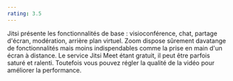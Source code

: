 ```yaml
---
rating: 3.5
---
```


Jitsi présente les fonctionnalités de base : visioconférence, chat, partage d'écran, modération, arrière plan virtuel. Zoom dispose sûrement davatange de fonctionnalités mais moins indispendables comme la prise en main d'un écran à distance. Le service Jitsi Meet étant gratuit, il peut être parfois saturé et ralenti. Toutefois vous pouvez régler la qualité de la vidéo pour améliorer la performance.
